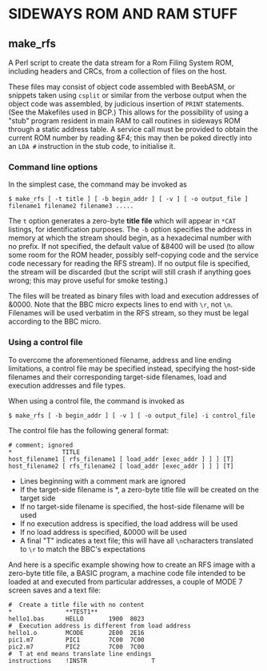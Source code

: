 # SIDEWAYS ROM AND RAM STUFF

## make_rfs

A Perl script to create the data stream for a Rom Filing System ROM, including headers and CRCs,
from a collection of files on the host.

These files may consist of object code assembled with BeebASM, or snippets taken using `csplit`
or similar from the verbose output when the object code was assembled, by judicious insertion of
`PRINT` statements.  (See the Makefiles used in BCP.)  This allows for the possibility of using
a "stub" program resident in main RAM to call routines in sideways ROM through a static address
table.  A service call must be provided to obtain the current ROM number by reading &F4; this may
then be poked directly into an `LDA #` instruction in the stub code, to initialise it.

### Command line options

In the simplest case, the command may be invoked as

```
$ make_rfs [ -t title ] [ -b begin_addr ] [ -v ] [ -o output_file ] filename1 filename2 filename3 .....
```

The `t` option generates a zero-byte **title file** which will appear in `*CAT` listings, for
identification purposes.  The `-b` option specifies the address in memory at which the stream
should begin, as a hexadecimal number with no prefix.  If not specified, the default value of
&8400 will be used  (to allow some room for the ROM header, possibly self-copying code and the
service code necessary for reading the RFS stream).  If no output file is specified, the
stream will be discarded  (but the script will still crash if anything goes wrong; this may
prove useful for smoke testing.)

The files will be treated as binary files with load and execution addresses of &0000.  Note
that the BBC micro expects lines to end with `\r`, not `\n`.  Filenames will be used verbatim
in the RFS stream, so they must be legal according to the BBC micro.

### Using a control file

To overcome the aforementioned filename, address and line ending limitations, a control file
may be specified instead, specifying the host-side filenames and their corresponding target-side
filenames, load and execution addresses and file types.

When using a control file, the command is invoked as

```
$ make_rfs [ -b begin_addr ] [ -v ] [ -o output_file] -i control_file
```

The control file has the following general format:

```
# comment; ignored
*              TITLE
host_filename1 [ rfs_filename1 [ load_addr [exec_addr ] ] ] [T]
host_filename2 [ rfs_filename2 [ load_addr [exec_addr ] ] ] [T]
```

+ Lines beginning with a comment mark are ignored
+ If the target-side filename is *, a zero-byte title file will be created on the target side
+ If no target-side filename is specified, the host-side filename will be used
+ If no execution address is specified, the load address will be used
+ If no load address is specified, &0000 will be used
+ A final "T" indicates a text file; this will have all `\n`characters translated to `\r` to match the BBC's expectations

And here is a specific example showing how to create an RFS image with a zero-byte
title file, a BASIC program, a machine code file intended to be loaded at and
executed from particular addresses, a couple of MODE 7 screen saves and a text file:

```
#  Create a title file with no content
*               **TEST1**
hello1.bas      HELLO       1900  8023
#  Execution address is different from load address
hello1.o        MCODE       2E00  2E16
pic1.m7         PIC1        7C00  7C00
pic2.m7         PIC2        7C00  7C00
#  T at end means translate line endings
instructions    !INSTR                  T
```


